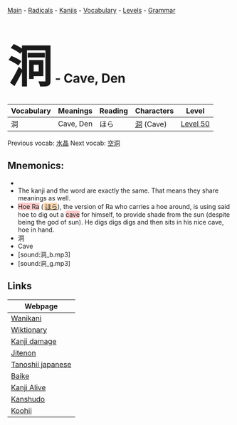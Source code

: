 <style> bigfont {font-size: 100px}</style>
[Main](../README.md) -
[Radicals](../radicals.md) -
[Kanjis](../kanjis.md) -
[Vocabulary](../vocabulary.md) -
[Levels](../levels.md) -
[Grammar](../grammar.md)
# <bigfont> 洞</bigfont> - Cave, Den 

| Vocabulary | Meanings | Reading | Characters | Level |
| --- | --- | --- | --- | --- |
| 洞 | Cave, Den | ほら |  [洞](../kanjis/洞.md) (Cave) | [Level 50](../levels/wk_level50.md) |

Previous vocab: [水晶](水晶.md) Next vocab: [空洞](空洞.md) 

## Mnemonics:

* 
* The kanji and the word are exactly the same. That means they share meanings as well.
* <span style="background-color:#ffcccb"> Hoe Ra</span> (<span style="background-color:#fed8b1"> [ほら](https://jisho.org/search/ほら)</span>), the version of Ra who carries a hoe around, is using said hoe to dig out a <span style="background-color:#ffcccb"> cave</span> for himself, to provide shade from the sun (despite being the god of sun). He digs digs digs and then sits in his nice cave, hoe in hand.
* 洞
* Cave
* [sound:洞_b.mp3]
* [sound:洞_g.mp3]


## Links 

| Webpage |
| --- |
| [Wanikani          ](https://www.wanikani.com/kanji/洞) |
| [Wiktionary        ](https://en.wiktionary.org/wiki/洞) |
| [Kanji damage      ](http://www.kanjidamage.com/kanji/search?utf8=✓&q=洞) |
| [Jitenon           ](https://jitenon.com/kanji/洞) |
| [Tanoshii japanese ](https://www.tanoshiijapanese.com/dictionary/kanji.cfm?k=洞) |
| [Baike             ](https://baike.baidu.com/item/洞) |
| [Kanji Alive       ](https://app.kanjialive.com/洞) |
| [Kanshudo          ](https://www.kanshudo.com/searchmn?q=洞) |
| [Koohii            ](https://kanji.koohii.com/study/kanji/洞) |
